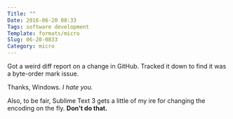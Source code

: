 ```yaml
---
Title: ""
Date: 2016-06-20 08:33
Tags: software development
Template: formats/micro
Slug: 06-20-0833
Category: micro
---
```


Got a weird diff report on a change in GitHub. Tracked it down to find it was a byte-order mark issue.

Thanks, Windows. *I hate you.*

Also, to be fair, Sublime Text 3 gets a little of my ire for changing the encoding on the fly. **Don't do that.**
